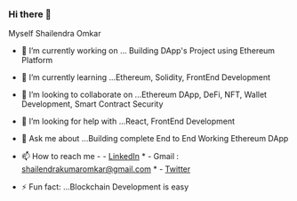 ### Hi there 👋

Myself Shailendra Omkar


- 🔭 I’m currently working on ... Building DApp's Project using Ethereum Platform
- 🌱 I’m currently learning ...Ethereum, Solidity, FrontEnd Development
- 👯 I’m looking to collaborate on ...Ethereum DApp, DeFi, NFT, Wallet Development, Smart Contract Security
- 🤔 I’m looking for help with ...React, FrontEnd Development
- 💬 Ask me about ...Building complete End to End Working Ethereum DApp
- 📫 How to reach me
      -             -     [LinkedIn](https://www.linkedin.com/in/shailendra-omkar-1a109858/)
      *   - Gmail : shailendrakumaromkar@gmail.com
      *  -      [Twitter](https://twitter.com/OmkarShailendra)

- ⚡ Fun fact: ...Blockchain Development is easy
